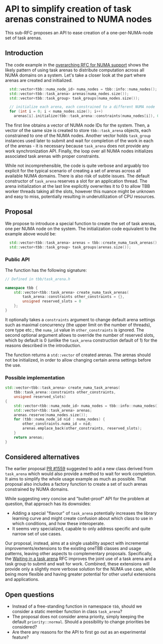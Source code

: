 # API to simplify creation of task arenas constrained to NUMA nodes

This sub-RFC proposes an API to ease creation of a one-per-NUMA-node set of task arenas.

## Introduction

The code example in the [overarching RFC for NUMA support](README.md) shows the likely
pattern of using task arenas to distribute computation across all NUMA domains on a system.
Let's take a closer look at the part where arenas are created and initialized.

```c++
  std::vector<tbb::numa_node_id> numa_nodes = tbb::info::numa_nodes();
  std::vector<tbb::task_arena> arenas(numa_nodes.size());
  std::vector<tbb::task_group> task_groups(numa_nodes.size());

  // initialize each arena, each constrained to a different NUMA node
  for (int i = 0; i < numa_nodes.size(); i++)
    arenas[i].initialize(tbb::task_arena::constraints(numa_nodes[i]), 0);
```

The first line obtains a vector of NUMA node IDs for the system. Then, a vector of the same size
is created to store `tbb::task_arena` objects, each constrained to one of the NUMA nodes.
Another vector holds `task_group` instances used later to submit and wait for completion
of the work in each of the arenas - it is necessary because `task_arena` does not provide
any work synchronization API. Finally, the loop over all NUMA nodes initializes associated
task arenas with proper constraints.

While not incomprehensible, the code is quite verbose and arguably too explicit for the typical scenario
of creating a set of arenas across all available NUMA domains. There is also risk of subtle issues.
The default constructor of `task_arena` reserves a slot for an application thread. The arena initialization
at the last line explicitly overwrites it to 0 to allow TBB worker threads taking all the slots, however
this nuance might be unknown and easy to miss, potentially resulting in underutilization of CPU resources.

## Proposal

We propose to introduce a special function to create the set of task arenas, one per NUMA node on the system.
The initialization code equivalent to the example above would be:

```c++
  std::vector<tbb::task_arena> arenas = tbb::create_numa_task_arenas();
  std::vector<tbb::task_group> task_groups(arenas.size());
```

### Public API

The function has the following signature:

```c++
// Defined in tbb/task_arena.h

namespace tbb {
    std::vector<tbb::task_arena> create_numa_task_arenas(
        task_arena::constraints other_constraints = {},
        unsigned reserved_slots = 0
    };
}
```

It optionally takes a `constraints` argument to change default arena settings such as maximal concurrency
(the upper limit on the number of threads), core type etc.; the `numa_id` value in `other_constraints`
is ignored. The second optional argument allows to override the number of reserved slots, which by default
is 0 (unlike the `task_arena` construction default of 1) for the reasons described in the introduction.

The function returns a `std::vector` of created arenas. The arenas should not be initialized,
in order to allow changing certain arena settings before the use.

### Possible implementation

```c++
std::vector<tbb::task_arena> create_numa_task_arenas(
    tbb::task_arena::constraints other_constraints,
    unsigned reserved_slots)
{
    std::vector<tbb::numa_node_id> numa_nodes = tbb::info::numa_nodes();
    std::vector<tbb::task_arena> arenas;
    arenas.reserve(numa_nodes.size());
    for (tbb::numa_node_id nid : numa_nodes) {
        other_constraints.numa_id = nid;
        arenas.emplace_back(other_constraints, reserved_slots);
    }
    return arenas;
}
```

## Considered alternatives

The earlier proposal [PR #1559](https://github.com/uxlfoundation/oneTBB/pull/1559) suggested to add
a new class derived from `task_arena` which would also provide a method to wait for work completion.
It aims to simplify the whole usage example as much as possible. That proposal also includes
a factory function to create a set of such arenas constrained by NUMA domains.

While suggesting very concise and "bullet-proof" API for the problem at question, that approach has
its downsides:
- Adding a special "flavour" of `task_arena` potentially increases the library learning curve and
  might create confusion about which class to use in which conditions, and how these interoperate.
- It seems very specialized, capable to only address specific and quite narrow set of use cases.

Our proposal, instead, aims at a single usability aspect with incremental improvements/extensions
to the existing oneTBB classes and usage patterns, leaving other aspects to complementary proposals.
Specifically, the [Waiting in a task arena](../task_arena_waiting/readme.md) RFC improves the joint
use of a task arena and a task group to submit and wait for work. Combined, these extensions will
provide only a slightly more verbose solution for the NUMA use case, while being more flexible
and having greater potential for other useful extensions and applications.

## Open questions
- Instead of a free-standing function in namespace `tbb`, should we consider
  a static member function in class `task_arena`?
- The proposal does not consider arena priority, simply keeping the default `priority::normal`.
  Should a possibility to change priorities be considered?
- Are there any reasons for the API to first go out as an experimental feature?

